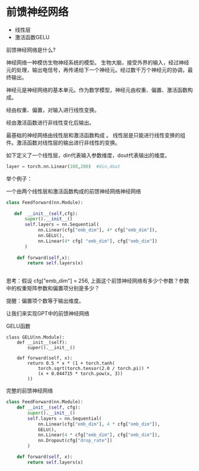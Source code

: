# 前馈神经网络

- 线性层
- 激活函数GELU

前馈神经网络是什么?



神经网络一种模仿生物神经系统的模型。  生物大脑，接受外界的输入，经过神经元的处理，输出电信号，再传递给下一个神经元。经过数千万个神经元的协调，最终输出。



神经元是神经网络的基本单元。作为数学模型，神经元由权重、偏置、激活函数构成。

经由权重、偏置，对输入进行线性变换。

经由激活函数进行非线性变化后输出。  



最基础的神经网络由线性层和激活函数构成 。 线性层是只能进行线性变换的组件。激活函数对线性层的输出进行非线性的变换。

如下定义了一个线性层，din代表输入参数维度，dout代表输出的维度。

```　python
layer = torch.nn.Linear(100,200)  #din,dout
```



举个例子：

一个由两个线性层和激活函数构成的前馈神经网络神经网络

```python
class Feedforward(nn.Module):
   
   def  __init__(self,cfg):
       super().__init__()
       self.layers = nn.Sequential(
       		nn.Linear(cfg["emb_dim"], 4* cfg["emb_dim"]),
            nn.GELU(),
            nn.Linear(4* cfg[ "emb_dim"], cfg["emb_dim"])
       )
    
    def forward(self,x):
        return self.layers(x)
    

```

思考：假设 cfg["emb_dim"] = 256, 上面这个前馈神经网络有多少个参数？参数中的权重矩阵参数和偏置项分别是多少？

提醒：偏置项个数等于输出维度。

让我们来实现GPT中的前馈神经网络　



GELU函数

```
class GELU(nn.Module):
    def __init__(self):
        super().__init__()

    def forward(self, x):
        return 0.5 * x * (1 + torch.tanh(
            torch.sqrt(torch.tensor(2.0 / torch.pi)) * 
            (x + 0.044715 * torch.pow(x, 3))
        ))
```



完整的前馈神经网络

```python
class FeedForward(nn.Module):
    def __init__(self, cfg):
        super().__init__()
        self.layers = nn.Sequential(
            nn.Linear(cfg["emb_dim"], 4 * cfg["emb_dim"]),
            GELU(),
            nn.Linear(4 * cfg["emb_dim"], cfg["emb_dim"]),
            nn.Dropout(cfg["drop_rate"])
        )

    def forward(self, x):
        return self.layers(x)
```




